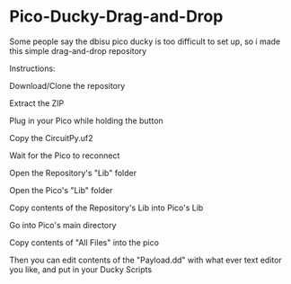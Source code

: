 # Pico-Ducky-Drag-and-Drop
Some people say the dbisu pico ducky is too difficult to set up, so i made this simple drag-and-drop repository


Instructions:

Download/Clone the repository

Extract the ZIP

Plug in your Pico while holding the button

Copy the CircuitPy.uf2

Wait for the Pico to reconnect

Open the Repository's "Lib" folder

Open the Pico's "Lib" folder

Copy contents of the Repository's Lib into Pico's Lib

Go into Pico's main directory

Copy contents of "All Files" into the pico

Then you can edit contents of the "Payload.dd" with what ever text editor you like, and put in your Ducky Scripts
